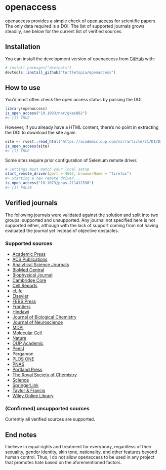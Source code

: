 
<!-- README.md is generated from README.Rmd. Please edit that file -->

# openaccess

<!-- badges: start -->
<!-- badges: end -->

openaccess provides a simple check of [open
access](https://en.wikipedia.org/wiki/Open_access) for scientific
papers. The only data required is a DOI. The list of supported journals
grows steadily, see below for the current list of verified sources.

## Installation

You can install the development version of openaccess from
[GitHub](https://github.com/) with:

``` r
# install.packages("devtools")
devtools::install_github("turtletopia/openaccess")
```

## How to use

You’d most often check the open access status by passing the DOI.

``` r
library(openaccess)
is_open_access("10.1093/nar/gkac882")
#> [1] TRUE
```

However, if you already have a HTML content, there’s no point in
extracting the DOI to download the site again.

``` r
site <- rvest::read_html("https://academic.oup.com/nar/article/51/D1/D352/6761729")
is_open_access(site)
#> [1] TRUE
```

Some sites require prior configuration of Selenium remote driver.

``` r
# Settings must match your local setup
start_remote_driver(port = 4567, browserName = "firefox")
#> Starting a new remote driver...
is_open_access("10.1073/pnas.211412398")
#> [1] FALSE
```

## Verified journals

The following journals were validated against the solution and split
into two groups: supported and unsupported. Any journal not specified
here is not supported either, although with the lack of support coming
from not having evaluated the journal yet instead of objective
obstacles.

### Supported sources

-   [Academic
    Press](https://www.elsevier.com/books-and-journals/academic-press)
-   [ACS Publications](https://pubs.acs.org)
-   [Analytical Science
    Journals](https://analyticalsciencejournals.onlinelibrary.wiley.com)
-   [BioMed Central](https://www.biomedcentral.com)
-   [Biophysical
    Journal](https://www.sciencedirect.com/journal/biophysical-journal)
-   [Cambridge Core](https://www.cambridge.org/core/)
-   [Cell Reports](https://www.cell.com/cell-reports/home)
-   [eLife](https://elifesciences.org)
-   [Elsevier](https://www.elsevier.com)
-   [FEBS Press](https://febs.onlinelibrary.wiley.com)
-   [Frontiers](https://www.frontiersin.org)
-   [Hindawi](https://www.hindawi.com)
-   [Journal of Biological Chemistry](https://www.jbc.org)
-   [Journal of Neuroscience](https://www.jneurosci.org)
-   [MDPI](https://www.mdpi.com)
-   [Molecular Cell](https://www.cell.com/molecular-cell/home)
-   [Nature](https://www.nature.com)
-   [OUP Academic](https://academic.oup.com)
-   [PeerJ](https://peerj.com)
-   Pergamon
-   [PLOS ONE](https://journals.plos.org/plosone/)
-   [PNAS](https://www.pnas.org)
-   [Portland Press](https://portlandpress.com)
-   [The Royal Society of Chemistry](https://www.rsc.org)
-   [Science](https://www.science.org)
-   [SpringerLink](https://link.springer.com)
-   [Taylor & Francis](https://www.tandfonline.com)
-   [Wiley Online Library](https://onlinelibrary.wiley.com)

### (Confirmed) unsupported sources

Currently all verified sources are supported.

## End notes

I believe in equal rights and treatment for everybody, regardless of
their sexuality, gender identity, skin tone, nationality, and other
features beyond human control. Thus, I do not allow openaccess to be
used in any project that promotes hate based on the aforementioned
factors.
